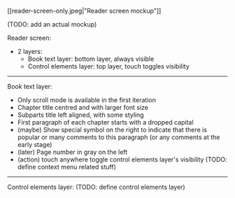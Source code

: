 [[reader-screen-only.jpeg|"Reader screen mockup"]]

(TODO: add an actual mockup)

Reader screen:
- 2 layers:
  - Book text layer: bottom layer, always visible
  - Control elements layer: top layer, touch toggles visibility

---
Book text layer:
- Only scroll mode is available in the first iteration
- Chapter title centred and with larger font size
- Subparts title left aligned, with some styling
- First paragraph of each chapter starts with a dropped capital
- (maybe) Show special symbol on the right to indicate that there is popular or many comments to this paragraph (or any comments at the early stage)
- (later) Page number in gray on the left
- (action) touch anywhere toggle control elements layer's visibility
(TODO: define context menu related stuff)

---
Control elements layer:
(TODO: define control elements layer)